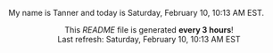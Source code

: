 My name is Tanner and today is Saturday, February 10, 10:13 AM EST.

<p align="center">This <i>README</i> file is generated <b>every 3 hours</b>!</br>Last refresh: Saturday, February 10, 10:13 AM EST<br /></p>
